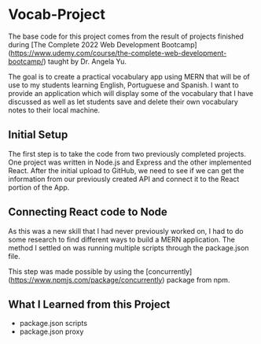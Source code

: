 # Vocab-Project

The base code for this project comes from the result of projects finished during [The Complete 2022 Web Development Bootcamp] (https://www.udemy.com/course/the-complete-web-development-bootcamp/) taught by Dr. Angela Yu. 

The goal is to create a practical vocabulary app using MERN that will be of use to my students learning English, Portuguese and Spanish. I want to provide an application which will display some of the vocabulary that I have discussed as well as let students save and delete their own vocabulary notes to their local machine.

## Initial Setup

The first step is to take the code from two previously completed projects. One project was written in Node.js and Express and the other implemented React. After the initial upload to GitHub, we need to see if we can get the information from our previously created API and connect it to the React portion of the App.

## Connecting React code to Node 

As this was a new skill that I had never previously worked on, I had to do some research to find different ways to build a MERN application. The method I settled on was running multiple scripts through the package.json file. 

This step was made possible by using the [concurrently] (https://www.npmjs.com/package/concurrently) package from npm. 

## What I Learned from this Project

- package.json scripts
- package.json proxy